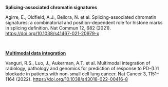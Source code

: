 
**Splicing-associated chromatin signatures**

Agirre, E., Oldfield, A.J., Bellora, N. et al. Splicing-associated chromatin signatures: a combinatorial and position-dependent role for histone marks in splicing definition. Nat Commun 12, 682 (2021). https://doi.org/10.1038/s41467-021-20979-x

<br>

**[Multimodal data integration](../Note_MultimodalDataIntegration.md)**

Vanguri, R.S., Luo, J., Aukerman, A.T. et al. Multimodal integration of radiology, pathology and genomics for prediction of response to PD-(L)1 blockade in patients with non-small cell lung cancer. Nat Cancer 3, 1151–1164 (2022). https://doi.org/10.1038/s43018-022-00416-8

<br>

